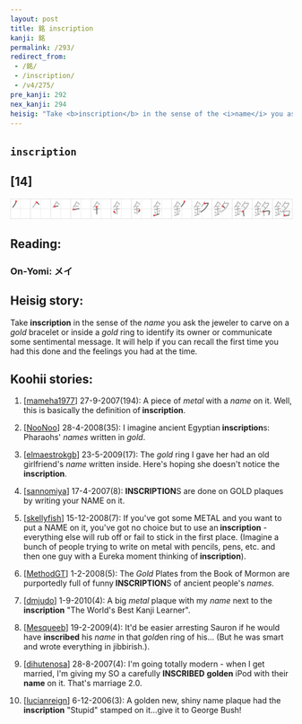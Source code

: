 ```yaml
---
layout: post
title: 銘 inscription
kanji: 銘
permalink: /293/
redirect_from:
 - /銘/
 - /inscription/
 - /v4/275/
pre_kanji: 292
nex_kanji: 294
heisig: "Take <b>inscription</b> in the sense of the <i>name</i> you ask the jeweler to carve on a <i>gold</i> bracelet or inside a <i>gold</i> ring to identify its owner or communicate some sentimental message. It will help if you can recall the first time you had this done and the feelings you had at the time."
---
```


## `inscription`

## [14]

<div class="stroke"><img src="../images/E98A98.png" /></div>

## Reading:

### On-Yomi: メイ

## Heisig story:

Take <b>inscription</b> in the sense of the <i>name</i> you ask the jeweler to carve on a <i>gold</i> bracelet or inside a <i>gold</i> ring to identify its owner or communicate some sentimental message. It will help if you can recall the first time you had this done and the feelings you had at the time.

## Koohii stories:

1) [<a href="http://kanji.koohii.com/profile/mameha1977">mameha1977</a>] 27-9-2007(194): A piece of <em>metal</em> with a <em>name</em> on it. Well, this is basically the definition of<strong> inscription</strong>.

2) [<a href="http://kanji.koohii.com/profile/NooNoo">NooNoo</a>] 28-4-2008(35): I imagine ancient Egyptian<strong> inscription</strong>s: Pharaohs&#039; <em>names</em> written in <em>gold</em>.

3) [<a href="http://kanji.koohii.com/profile/elmaestrokgb">elmaestrokgb</a>] 23-5-2009(17): The <em>gold</em> ring I gave her had an old girlfriend&#039;s <em>name</em> written inside. Here&#039;s hoping she doesn&#039;t notice the<strong> inscription</strong>.

4) [<a href="http://kanji.koohii.com/profile/sannomiya">sannomiya</a>] 17-4-2007(8): <strong>INSCRIPTION</strong>S are done on GOLD plaques by writing your NAME on it.

5) [<a href="http://kanji.koohii.com/profile/skellyfish">skellyfish</a>] 15-12-2008(7): If you&#039;ve got some METAL and you want to put a NAME on it, you&#039;ve got no choice but to use an<strong> inscription</strong> - everything else will rub off or fail to stick in the first place. (Imagine a bunch of people trying to write on metal with pencils, pens, etc. and then one guy with a Eureka moment thinking of<strong> inscription</strong>).

6) [<a href="http://kanji.koohii.com/profile/MethodGT">MethodGT</a>] 1-2-2008(5): The <em>Gold</em> Plates from the Book of Mormon are purportedly full of funny<strong> INSCRIPTION</strong>S of ancient people&#039;s <em>names</em>.

7) [<a href="http://kanji.koohii.com/profile/dmjudo">dmjudo</a>] 1-9-2010(4): A big <em>metal</em> plaque with my <em>name</em> next to the<strong> inscription</strong> &quot;The World&#039;s Best Kanji Learner&quot;.

8) [<a href="http://kanji.koohii.com/profile/Mesqueeb">Mesqueeb</a>] 19-2-2009(4): It&#039;d be easier arresting Sauron if he would have <strong>inscribed</strong> his <em>name</em> in that <em>gold</em>en ring of his... (But he was smart and wrote everything in jibbirish.).

9) [<a href="http://kanji.koohii.com/profile/dihutenosa">dihutenosa</a>] 28-8-2007(4): I&#039;m going totally modern - when I get married, I&#039;m giving my SO a carefully <strong>INSCRIBED</strong> <strong>golden</strong> iPod with their <strong>name</strong> on it. That&#039;s marriage 2.0.

10) [<a href="http://kanji.koohii.com/profile/lucianreign">lucianreign</a>] 6-12-2006(3): A golden new, shiny name plaque had the<strong> inscription</strong> &quot;Stupid&quot; stamped on it...give it to George Bush!
